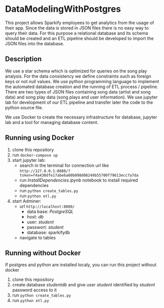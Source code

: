 # DataModelingWithPostgres

This project allows Sparkify employees to get analytics from the usage of their app. Since the data is stored in JSON files there is no easy way to query their data.
For this purpose a relational database and its schema should be created and an ETL pipeline should be developed to import the JSON files into the database.

## Description

We use a star schema which is optimized for queries on the song play analysis. For the data consistency we define constraints such as foreign keys or not null values. We use python programming language to implement the automated database creation and the running of ETL process / pipeline. There are two types of JSON files containing song data (artist and song data) and song play data (song plays and user information). We use jupyter lab for development of our ETL pipeline and transfer later the code to the python source file.

We use Docker to create the necessary infrastructure for database, jupyter lab and a tool for managing database content. 
 
## Running using Docker

1. clone this repository
2. run `docker-compose up`
3. start jupyter lab:
    - search in the terminal for connection url like `http://127.0.0.1:8888/?token=f4a438dfe17abe6a80b098d08249b55700f79613ecc7a7da`
    - run _InstallDependencies.ipynb_ notebook to install required dependencies
    - run `python create_tables.py`
    - run `python etl.py`
4. start Adminer:
    - url `http://localhost:8080/`
        - data base: _PostgreSQL_
        - host: _db_
        - user: _student_
        - passwort: _student_
        - database: sparkifydb
    - navigate to tables

## Running without Docker

If postgres and python are installed localy, you can run this project without docker

1. clone this repository
2. create database _studentdb_ and give user _student_ identified by _student_ password access to it
3. run `python create_tables.py`
4. run `python etl.py`